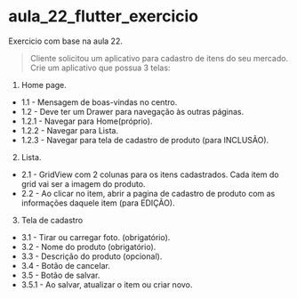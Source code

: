 # aula_22_flutter_exercicio
Exercicio com base na aula 22.
> Cliente solicitou um aplicativo para cadastro de itens do seu mercado.  Crie um aplicativo que possua 3 telas:

1. Home page.
- 1.1 - Mensagem de boas-vindas no centro. 
- 1.2 - Deve ter um Drawer para navegação às outras páginas.
- 1.2.1 - Navegar para Home(próprio).
- 1.2.2 - Navegar para Lista.
- 1.2.3 - Navegar para tela de cadastro de produto (para INCLUSÃO).

2. Lista.
- 2.1 - GridView com 2 colunas para os itens cadastrados. Cada item do grid vai ser a imagem do produto.
- 2.2 - Ao clicar no item, abrir a pagina de cadastro de produto com as informações daquele item (para EDIÇÃO).

3. Tela de cadastro
- 3.1 - Tirar ou carregar foto. (obrigatório).
- 3.2 - Nome do produto (obrigatório).
- 3.3 - Descrição do produto (opcional).
- 3.4 - Botão de cancelar.
- 3.5 - Botão de salvar.
- 3.5.1 - Ao salvar, atualizar o item ou criar novo.

